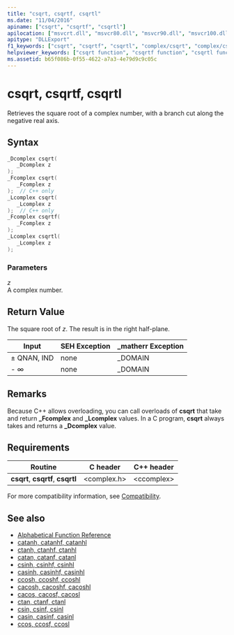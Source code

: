 ```yaml
---
title: "csqrt, csqrtf, csqrtl"
ms.date: "11/04/2016"
apiname: ["csqrt", "csqrtf", "csqrtl"]
apilocation: ["msvcrt.dll", "msvcr80.dll", "msvcr90.dll", "msvcr100.dll", "msvcr100_clr0400.dll", "msvcr110.dll", "msvcr110_clr0400.dll", "msvcr120.dll", "msvcr120_clr0400.dll", "ucrtbase.dll", "api-ms-win-crt-math-l1-1-0.dll"]
apitype: "DLLExport"
f1_keywords: ["csqrt", "csqrtf", "csqrtl", "complex/csqrt", "complex/csqrtf", "complex/csqrtl"]
helpviewer_keywords: ["csqrt function", "csqrtf function", "csqrtl function"]
ms.assetid: b65f086b-0f55-4622-a7a3-4e79d9c9c05c
---
```

# csqrt, csqrtf, csqrtl

Retrieves the square root of a complex number, with a branch cut along the negative real axis.

## Syntax

```C
_Dcomplex csqrt(
   _Dcomplex z
);
_Fcomplex csqrt(
   _Fcomplex z
);  // C++ only
_Lcomplex csqrt(
   _Lcomplex z
);  // C++ only
_Fcomplex csqrtf(
   _Fcomplex z
);
_Lcomplex csqrtl(
   _Lcomplex z
);
```

### Parameters

*z*<br/>
A complex number.

## Return Value

The square root of *z*. The result is in the right half-plane.

|Input|SEH Exception|**_matherr** Exception|
|-----------|-------------------|--------------------------|
|± QNAN, IND|none|_DOMAIN|
|- ∞|none|_DOMAIN|

## Remarks

Because C++ allows overloading, you can call overloads of **csqrt** that take and return **_Fcomplex** and **_Lcomplex** values. In a C program, **csqrt** always takes and returns a **_Dcomplex** value.

## Requirements

|Routine|C header|C++ header|
|-------------|--------------|------------------|
|**csqrt**,               **csqrtf**, **csqrtl**|\<complex.h>|\<ccomplex>|

For more compatibility information, see [Compatibility](../../c-runtime-library/compatibility.md).

## See also

- [Alphabetical Function Reference](crt-alphabetical-function-reference.md)
- [catanh, catanhf, catanhl](catanh-catanhf-catanhl.md)
- [ctanh, ctanhf, ctanhl](ctanh-ctanhf-ctanhl.md)
- [catan, catanf, catanl](catan-catanf-catanl.md)
- [csinh, csinhf, csinhl](csinh-csinhf-csinhl.md)
- [casinh, casinhf, casinhl](casinh-casinhf-casinhl.md)
- [ccosh, ccoshf, ccoshl](ccosh-ccoshf-ccoshl.md)
- [cacosh, cacoshf, cacoshl](cacosh-cacoshf-cacoshl.md)
- [cacos, cacosf, cacosl](cacos-cacosf-cacosl.md)
- [ctan, ctanf, ctanl](ctan-ctanf-ctanl.md)
- [csin, csinf, csinl](csin-csinf-csinl.md)
- [casin, casinf, casinl](casin-casinf-casinl.md)
- [ccos, ccosf, ccosl](ccos-ccosf-ccosl.md)
